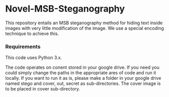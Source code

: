 # Novel-MSB-Steganography
This repository entails an MSB steganography method for hiding text inside images with very little modification of the image. We use a special encoding technique to achieve this.

### Requirements

This code uses Python 3.x.

The code operates on conent stored in your google drive. If you need you could simply change the paths in the appropriate ares of code and run it locally. If you want to run it as is, please make a folder in your google drive named stego and cover, out, secret as sub-directories. The cover image is to be placed in cover sub-directory.

